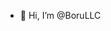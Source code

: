 - 👋 Hi, I’m @BoruLLC

<!---
BoruLLC/BoruLLC is a ✨ special ✨ repository because its `README.md` (this file) appears on your GitHub profile.
You can click the Preview link to take a look at your changes.
--->
